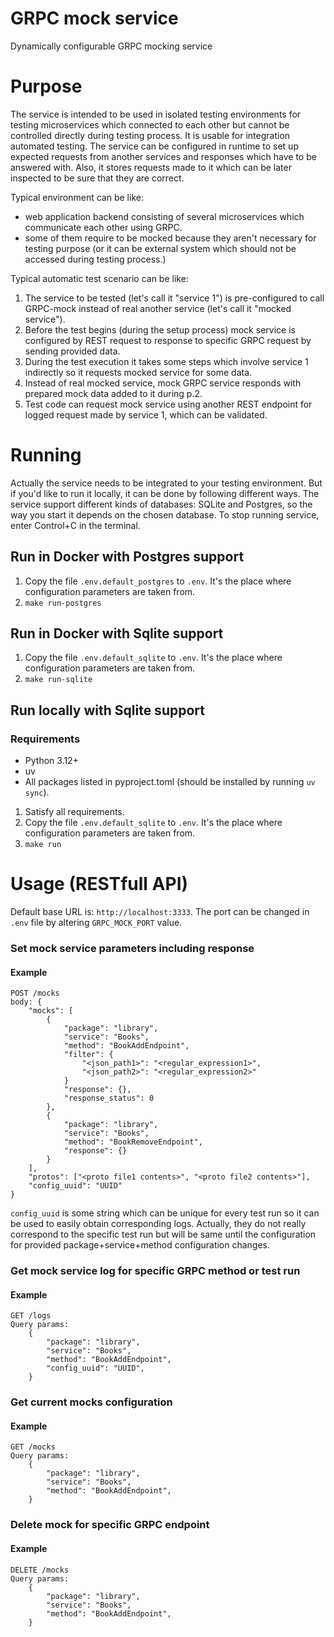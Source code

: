 # GRPC mock service
Dynamically configurable GRPC mocking service

# Purpose
The service is intended to be used in isolated testing environments for testing microservices which connected to each other but cannot be controlled directly during testing process.
It is usable for integration automated testing.
The service can be configured in runtime to set up expected requests from another services and responses which have to be answered with.
Also, it stores requests made to it which can be later inspected to be sure that they are correct. 

Typical environment can be like:
* web application backend consisting of several microservices which communicate each other using GRPC.
* some of them require to be mocked because they aren't necessary for testing purpose (or it can be external system which should not be accessed during testing process.)

Typical automatic test scenario can be like:
1. The service to be tested (let's call it "service 1") is pre-configured to call GRPC-mock instead of real another service (let's call it "mocked service").
2. Before the test begins (during the setup process) mock service is configured by REST request to response to specific GRPC request by sending provided data.
3. During the test execution it takes some steps which involve service 1 indirectly so it requests mocked service for some data.
4. Instead of real mocked service, mock GRPC service responds with prepared mock data added to it during p.2.
5. Test code can request mock service using another REST endpoint for logged request made by service 1, which can be validated.


# Running
Actually the service needs to be integrated to your testing environment. But if you'd like to run it locally, 
it can be done by following different ways. The service support different kinds of databases: SQLite and Postgres, 
so the way you start it depends on the chosen database. To stop running service, enter Control+C in the terminal.

## Run in Docker with Postgres support
1. Copy the file `.env.default_postgres` to `.env`. It's the place where configuration parameters are taken from.
2. `make run-postgres`

## Run in Docker with Sqlite support
1. Copy the file `.env.default_sqlite` to `.env`. It's the place where configuration parameters are taken from.
2. `make run-sqlite`

## Run locally with Sqlite support
### Requirements
* Python 3.12+
* uv
* All packages listed in pyproject.toml (should be installed by running `uv sync`).

1. Satisfy all requirements.
2. Copy the file `.env.default_sqlite` to `.env`. It's the place where configuration parameters are taken from.
3. `make run`


# Usage (RESTfull API)
Default base URL is: `http://localhost:3333`. 
The port can be changed in `.env` file by altering `GRPC_MOCK_PORT` value.

### Set mock service parameters including response
#### Example
```
POST /mocks
body: {
    "mocks": [
        {
            "package": "library",
            "service": "Books",
            "method": "BookAddEndpoint",
            "filter": {
                "<json_path1>": "<regular_expression1>",
                "<json_path2>": "<regular_expression2>"    
            }
            "response": {},
            "response_status": 0
        },
        {
            "package": "library",
            "service": "Books",
            "method": "BookRemoveEndpoint",
            "response": {}
        }
    ],
    "protos": ["<proto file1 contents>", "<proto file2 contents>"],
    "config_uuid": "UUID"
}
```
`config_uuid` is some string which can be unique for every test run so it can be used to easily obtain corresponding logs.
Actually, they do not really correspond to the specific test run but will be same until the configuration for provided 
package+service+method configuration changes. 

### Get mock service log for specific GRPC method or test run
#### Example
```
GET /logs
Query params: 
    {
        "package": "library",
        "service": "Books",
        "method": "BookAddEndpoint",
        "config_uuid": "UUID",
    }
```

### Get current mocks configuration
#### Example
```
GET /mocks
Query params: 
    {
        "package": "library",
        "service": "Books",
        "method": "BookAddEndpoint",
    }
```

### Delete mock for specific GRPC endpoint
#### Example
```
DELETE /mocks
Query params: 
    {
        "package": "library",
        "service": "Books",
        "method": "BookAddEndpoint",
    }
```


